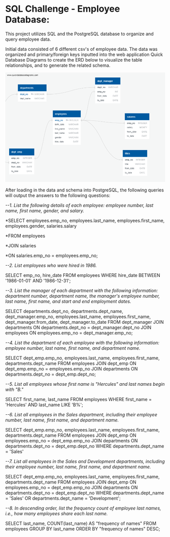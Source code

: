 # SQL Challenge - Employee Database: 

This project utilizes SQL and the PostgreSQL database to organize and query employee data.

Initial data consisted of 6 different csv's of employee data.  The data was organized and primary/foreign keys inputted into the web application Quick Database Diagrams to create the ERD below to visualize the table relationships, and to generate the related schema.

![](images/QuickDBD-ERD.png)

After loading in the data and schema into PostgreSQL, the following queries will output the answers to the following questions:

_--1. List the following details of each employee: employee number, last name, first name, gender, and salary._   

  *SELECT employees.emp_no, employees.last_name, employees.first_name, employees.gender, salaries.salary  
  
  *FROM employees  
  
  *JOIN salaries  
  
  *ON salaries.emp_no = employees.emp_no;


_--2. List employees who were hired in 1986._   

SELECT emp_no, hire_date 
FROM employees 
WHERE hire_date BETWEEN '1986-01-01' AND '1986-12-31';


_--3. List the manager of each department with the following information: department number, department name, the manager's employee number, last name, first name, and start and end employment dates._  

SELECT departments.dept_no, departments.dept_name, dept_manager.emp_no, employees.last_name, employees.first_name, dept_manager.from_date, dept_manager.to_date
FROM dept_manager 
JOIN departments
ON departments.dept_no = dept_manager.dept_no
JOIN employees
ON employees.emp_no = dept_manager.emp_no;


_--4. List the department of each employee with the following information: employee number, last name, first name, and department name._  

SELECT dept_emp.emp_no, employees.last_name, employees.first_name, departments.dept_name
FROM employees
JOIN dept_emp
ON dept_emp.emp_no = employees.emp_no
JOIN departments
ON departments.dept_no = dept_emp.dept_no;


_--5. List all employees whose first name is "Hercules" and last names begin with "B."_  

SELECT first_name, last_name
FROM employees
WHERE first_name = 'Hercules'
AND last_name LIKE 'B%';


_--6. List all employees in the Sales department, including their employee number, last name, first name, and department name._  

SELECT dept_emp.emp_no, employees.last_name, employees.first_name, departments.dept_name
FROM employees
JOIN dept_emp
ON employees.emp_no = dept_emp.emp_no
JOIN departments
ON departments.dept_no = dept_emp.dept_no
WHERE departments.dept_name = 'Sales'


_--7. List all employees in the Sales and Development departments, including their employee number, last name, first name, and department name._  

SELECT dept_emp.emp_no, employees.last_name, employees.first_name, departments.dept_name
FROM employees
JOIN dept_emp
ON employees.emp_no = dept_emp.emp_no
JOIN departments
ON departments.dept_no = dept_emp.dept_no
WHERE departments.dept_name = 'Sales' 
OR departments.dept_name = 'Development';


_--8. In descending order, list the frequency count of employee last names, i.e., how many employees share each last name._  

SELECT last_name, COUNT(last_name) AS "frequency of names"
FROM employees
GROUP BY last_name
ORDER BY "frequency of names" DESC;
